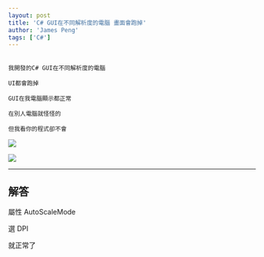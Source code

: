 ```yaml
---
layout: post
title: 'C# GUI在不同解析度的電腦 畫面會跑掉'
author: 'James Peng'
tags: ['C#']
---
```


##  ##

    我開發的C# GUI在不同解析度的電腦
    
    UI都會跑掉
    
    GUI在我電腦顯示都正常
    
    在別人電腦就怪怪的
    
    但我看你的程式卻不會



![](http://i.imgur.com/zvwoILC.png)

![](http://i.imgur.com/iPrHZYh.png)


----------

## 解答 ##

屬性 AutoScaleMode

選 DPI

就正常了




